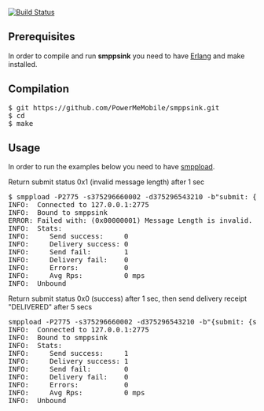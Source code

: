 [![Build Status](https://travis-ci.org/PowerMeMobile/smppsink.png?branch=master)](https://travis-ci.org/PowerMeMobile/smppsink)

## Prerequisites

In order to compile and run **smppsink** you need to have [Erlang](http://www.erlang.org/) and make installed.

## Compilation

<pre>
$ git https://github.com/PowerMeMobile/smppsink.git
$ cd
$ make
</pre>

## Usage
In order to run the examples below you need to have [smppload](https://github.com/PowerMeMobile/smppload).

Return submit status 0x1 (invalid message length) after 1 sec
<pre>
$ smppload -P2775 -s375296660002 -d375296543210 -b"submit: {status: 1, timeout: 1}" -D -v
INFO:  Connected to 127.0.0.1:2775
INFO:  Bound to smppsink
ERROR: Failed with: (0x00000001) Message Length is invalid.
INFO:  Stats:
INFO:     Send success:     0
INFO:     Delivery success: 0
INFO:     Send fail:        1
INFO:     Delivery fail:    0
INFO:     Errors:           0
INFO:     Avg Rps:          0 mps
INFO:  Unbound
</pre>

Return submit status 0x0 (success) after 1 sec, then send delivery receipt "DELIVERED" after 5 secs
<pre>
smppload -P2775 -s375296660002 -d375296543210 -b"{submit: {status: 0, timeout: 1}, receipt: {status: delivered, timeout: 5}}" -D -v
INFO:  Connected to 127.0.0.1:2775
INFO:  Bound to smppsink
INFO:  Stats:
INFO:     Send success:     1
INFO:     Delivery success: 1
INFO:     Send fail:        0
INFO:     Delivery fail:    0
INFO:     Errors:           0
INFO:     Avg Rps:          0 mps
INFO:  Unbound
</pre>
